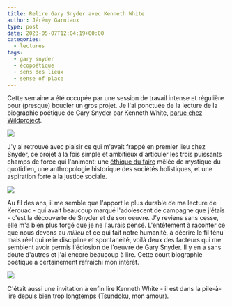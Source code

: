 ```yaml
---
title: Relire Gary Snyder avec Kenneth White
author: Jérémy Garniaux
type: post
date: 2023-05-07T12:04:19+00:00
categories:
  - lectures
tags:
  - gary snyder
  - écopoétique
  - sens des lieux
  - sense of place
---
```


Cette semaine a été occupée par une session de travail intense et régulière pour (presque) boucler un gros projet. Je l'ai ponctuée de la lecture de la biographie poétique de Gary Snyder par Kenneth White, [parue chez Wildproject](https://wildproject.org/livres/gary-snyder).

![](albums/carnet/snyder/snyder1.jpg)

J'y ai retrouvé avec plaisir ce qui m'avait frappé en premier lieu chez Snyder, ce projet à la fois simple et ambitieux d'articuler les trois puissants champs de force qui l'animent: une [éthique du faire](https://www.payot-rivages.fr/payot/livre/la-vie-solide-9782228922715) mêlée de mystique du quotidien, une anthropologie historique des sociétés holistiques, et une aspiration forte à la justice sociale.

![](albums/carnet/snyder/snyder2.jpg)

Au fil des ans, il me semble que l'apport le plus durable de ma lecture de Kerouac - qui avait beaucoup marqué l'adolescent de campagne que j'étais - c'est la découverte de Snyder et de son oeuvre. J'y reviens sans cesse, elle m'a bien plus forgé que je ne l'aurais pensé. L'entêtement à raconter ce que nous devons au _milieu_ et ce qui fait notre humanité, à décrire le fil ténu mais réel qui relie discipline et spontanéité, voilà deux des facteurs qui me semblent avoir permis l'éclosion de l'oeuvre de Gary Snyder. Il y en a sans doute d'autres et j'ai encore beaucoup à lire. Cette court biographie poétique a certainement rafraîchi mon intérêt. 

![](albums/carnet/snyder/snyder3.jpg)

C'était aussi une invitation à enfin lire Kenneth White - il est dans la pile-à-lire depuis bien trop longtemps ([Tsundoku](https://fr.wikipedia.org/wiki/Tsundoku), mon amour).
